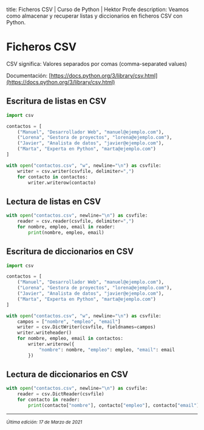 title: Ficheros CSV | Curso de Python | Hektor Profe
description: Veamos como almacenar y recuperar listas y diccionarios en ficheros CSV con Python.

<style>
.admonition.note > .superfences-tabs > label:hover, .headerlink{
    color: #018dc5 !important;
}
.admonition.info{
    font-size: 100%;
}
.admonition.info label{
    font-size: 91%;
}
.admonition.note > .admonition-title {
    display: none;
}
</style>

# Ficheros CSV

CSV significa: Valores separados por comas (comma-separated values)

Documentación: [https://docs.python.org/3/library/csv.html](https://docs.python.org/3/library/csv.html)

## Escritura de listas en CSV

```python
import csv

contactos = [
    ("Manuel", "Desarrollador Web", "manuel@ejemplo.com"),
    ("Lorena", "Gestora de proyectos", "lorena@ejemplo.com"),
    ("Javier", "Analista de datos", "javier@ejemplo.com"),
    ("Marta", "Experta en Python", "marta@ejemplo.com")
]

with open("contactos.csv", "w", newline="\n") as csvfile:
    writer = csv.writer(csvfile, delimiter=",")
    for contacto in contactos:
        writer.writerow(contacto)
```

## Lectura de listas en CSV

```python
with open("contactos.csv", newline="\n") as csvfile:
    reader = csv.reader(csvfile, delimiter=",")
    for nombre, empleo, email in reader:
        print(nombre, empleo, email)
```

## Escritura de diccionarios en CSV

```python
import csv

contactos = [
    ("Manuel", "Desarrollador Web", "manuel@ejemplo.com"),
    ("Lorena", "Gestora de proyectos", "lorena@ejemplo.com"),
    ("Javier", "Analista de datos", "javier@ejemplo.com"),
    ("Marta", "Experta en Python", "marta@ejemplo.com")
]

with open("contactos.csv", "w", newline="\n") as csvfile:
    campos = ["nombre", "empleo", "email"]
    writer = csv.DictWriter(csvfile, fieldnames=campos)
    writer.writeheader()
    for nombre, empleo, email in contactos:
        writer.writerow({
            "nombre": nombre, "empleo": empleo, "email": email
        })
```

## Lectura de diccionarios en CSV

```python
with open("contactos.csv", newline="\n") as csvfile:
    reader = csv.DictReader(csvfile)
    for contacto in reader:
        print(contacto["nombre"], contacto["empleo"], contacto["email"])
```

---

<small class="edited"><i>Última edición: 17 de Marzo de 2021</i></small>
